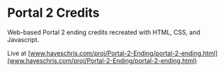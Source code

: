 # Portal 2 Credits
Web-based Portal 2 ending credits recreated with HTML, CSS, and Javascript.

Live at [www.hayeschris.com/proj/Portal-2-Ending/portal-2-ending.html](www.hayeschris.com/proj/Portal-2-Ending/portal-2-ending.html)
